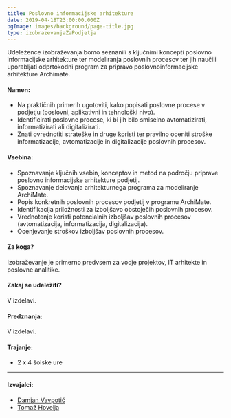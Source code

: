 ```yaml
---
title: Poslovno informacijske arhitekture
date: 2019-04-18T23:00:00.000Z
bgImage: images/background/page-title.jpg
type: izobrazevanjaZaPodjetja
---
```

Udeležence izobraževanja bomo seznanili s ključnimi koncepti poslovno informacijske arhitekture ter modeliranja poslovnih procesov ter jih naučili uporabljati odprtokodni program za pripravo poslovnoinformacijske arhitekture Archimate. 

#### Namen:

* Na praktičnih primerih ugotoviti, kako popisati poslovne procese v podjetju (poslovni, aplikativni in tehnološki nivo).
* Identificirati poslovne procese, ki bi jih bilo smiselno avtomatizirati, informatizirati ali digitalizirati.
* Znati ovrednotiti strateške in druge koristi ter pravilno oceniti stroške informatizacije, avtomatizacije in digitalizacije poslovnih procesov.

#### Vsebina:

* Spoznavanje ključnih vsebin, konceptov in metod na področju priprave poslovno informacijske arhitekture podjetij.
* Spoznavanje delovanja arhitekturnega programa za modeliranje ArchiMate.
* Popis konkretnih poslovnih procesov podjetij v programu ArchiMate.
* Identifikacija priložnosti za izboljšavo obstoječih poslovnih procesov.
* Vrednotenje koristi potencialnih izboljšav poslovnih procesov (avtomatizacija, informatizacija, digitalizacija).
* Ocenjevanje stroškov izboljšav poslovnih procesov.

#### Za koga?

Izobraževanje je primerno predvsem za vodje projektov, IT arhitekte in poslovne analitike.

#### Zakaj se udeležiti?

V izdelavi.

#### Predznanja:

V izdelavi.

#### Trajanje:

* 2 x 4 šolske ure

- - -

#### Izvajalci:

* [Damjan Vavpotič](/izvajalci/damjan-vavpotic/)
* [Tomaž Hovelja](https://www.fri.uni-lj.si/sl/o-fakulteti/osebje/tomaz-hovelja)

